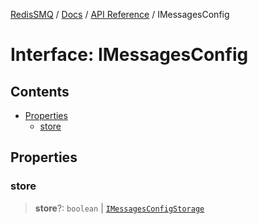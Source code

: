 [RedisSMQ](../../../README.md) / [Docs](../../README.md) / [API Reference](../README.md) / IMessagesConfig

# Interface: IMessagesConfig

## Contents

- [Properties](IMessagesConfig.md#properties)
  - [store](IMessagesConfig.md#store)

## Properties

### store

> **store**?: `boolean` | [`IMessagesConfigStorage`](IMessagesConfigStorage.md)

